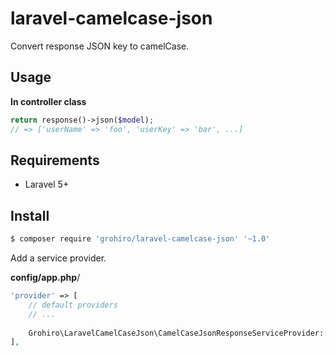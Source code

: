 # laravel-camelcase-json

Convert response JSON key to camelCase.

## Usage

**In controller class**

```php
return response()->json($model);
// => ['userName' => 'foo', 'userKey' => 'bar', ...]
```

## Requirements

- Laravel 5+

## Install 

```bash
$ composer require 'grohiro/laravel-camelcase-json' '~1.0'
```

Add a service provider.

**config/app.php**/

```php
'provider' => [
	// default providers
	// ...
	
	Grohiro\LaravelCamelCaseJson\CamelCaseJsonResponseServiceProvider::class,
],
```
